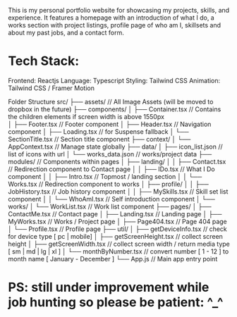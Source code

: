 This is my personal portfolio website for showcasing my projects, skills, and experience. It features a homepage with an introduction of what I do, a works section with project listings, profile page of who am I, skillsets and about my past jobs, and a contact form.

# Tech Stack: #
Frontend: Reactjs
Language: Typescript
Styling: Tailwind CSS
Animation: Tailwind CSS / Framer Motion

Folder Structure
src/
├── assets/                     // All Image Assets (will be moved to dropbox in the future)
├── components/
│   ├── Container.tsx           // Contains the children elements if screen width is above 1550px  
│   ├── Footer.tsx              // Footer component
│   ├── Header.tsx              // Navigation component
│   ├── Loading.tsx             // for Suspense fallback 
│   └── SectionTitle.tsx        // Section title component
├── context/
│   └── AppContext.tsx          // Manage state globally
├── data/
│   ├── icon_list.json          // list of icons with url
│   └── works_data.json         // works/project data
├── modules/                // Components within pages
│   ├── landing/
│   │   ├── Contact.tsx         // Redirection component to Contact page
│   │   ├── IDo.tsx             // What I Do component
│   │   ├── Intro.tsx           // Topmost / landing section
│   │   └── Works.tsx           // Redirection component to works
│   ├── profile/
│   │   ├── JobHistory.tsx      // Job history component
│   │   ├── MySkills.tsx        // Skill set list component
│   │   └── WhoAmI.tsx          // Self introduction component
│   └── works/
│       └── WorkList.tsx        // Work list component
├── pages/
│   ├── ContactMe.tsx           // Contact page
│   ├── Landing.tsx             // Landing page
│   ├── MyWorks.tsx             // Works / Project page
│   ├── Page404.tsx             // Page 404 page
│   └── Profile.tsx             // Profile page
├── util/
│   ├── getDeviceInfo.tsx       // check for device type [ pc | mobile]
│   ├── getScreenHeight.tsx     // collect screen height
│   ├── getScreenWidth.tsx      // collect screen width / return media type [ sm | md | lg | xl ] 
│   └── monthByNumber.tsx       // convert number [ 1 - 12 ] to month name [ January - December ]
└── App.js                  // Main app entry point


# PS: still under improvement while job hunting so please be patient: ^_^
